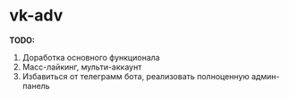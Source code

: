 # vk-adv
**TODO:**
1) Доработка основного функционала
2) Масс-лайкинг, мульти-аккаунт
3) Избавиться от телеграмм бота, реализовать полноценную админ-панель
